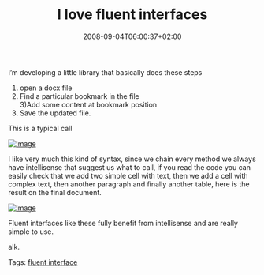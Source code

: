 ﻿---
title: "I love fluent interfaces"
description: ""
date: 2008-09-04T06:00:37+02:00
draft: false
tags: [Software Architecture]
categories: [Software Architecture]
---
I’m developing a little library that basically does these steps

1) open a docx file  
2) Find a particular bookmark in the file  
3)Add some content at bookmark position  
4) Save the updated file.

This is a typical call

[![image](http://www.codewrecks.com/blog/wp-content/uploads/2008/09/image-thumb.png)](http://www.codewrecks.com/blog/wp-content/uploads/2008/09/image.png)

I like very much this kind of syntax, since we chain every method we always have intellisense that suggest us what to call, if you read the code you can easily check that we add two simple cell with text, then we add a cell with complex text, then another paragraph and finally another table, here is the result on the final document.

[![image](http://www.codewrecks.com/blog/wp-content/uploads/2008/09/image-thumb1.png)](http://www.codewrecks.com/blog/wp-content/uploads/2008/09/image1.png)

Fluent interfaces like these fully benefit from intellisense and are really simple to use.

alk.

Tags: [fluent interface](http://technorati.com/tag/fluent%20interface)
